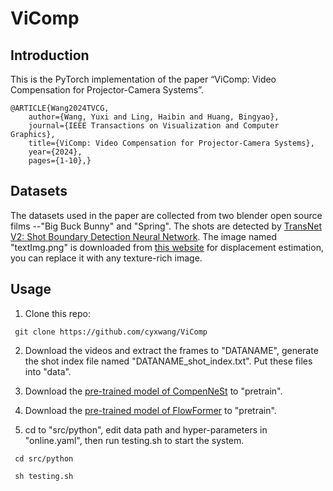 # ViComp
## Introduction
This is the PyTorch implementation of the paper “ViComp: Video Compensation for Projector-Camera Systems”.

    @ARTICLE{Wang2024TVCG,
        author={Wang, Yuxi and Ling, Haibin and Huang, Bingyao},
        journal={IEEE Transactions on Visualization and Computer Graphics}, 
        title={ViComp: Video Compensation for Projector-Camera Systems}, 
        year={2024},
        pages={1-10},}


    
## Datasets
The datasets used in the paper are collected from two blender open source films --"Big Buck Bunny" and "Spring".
The shots are detected by [TransNet V2: Shot Boundary Detection Neural Network](https://github.com/soCzech/TransNetV2).
The image named "textImg.png" is downloaded from [this website](http://www.lybczcw.com/News_read_id_397.shtml) for displacement estimation, you can replace it with any texture-rich image.  

## Usage
   1. Clone this repo:
  
     git clone https://github.com/cyxwang/ViComp

   2. Download the videos and extract the frames to "DATANAME", generate the shot index file named "DATANAME_shot_index.txt". Put these files into "data".
     
   3. Download the [pre-trained model of CompenNeSt](https://github.com/BingyaoHuang/CompenNeSt-plusplus) to "pretrain".  
   
   4. Download the [pre-trained model of FlowFormer](https://github.com/drinkingcoder/FlowFormer-Official) to "pretrain".

   4. cd to "src/python", edit data path and hyper-parameters in "online.yaml", then run testing.sh to start the system.
      
     cd src/python
     
     sh testing.sh
     


